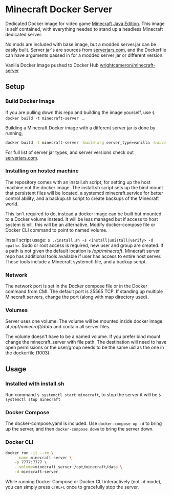# Minecraft Docker Server

Dedicated Docker image for video game [Minecraft Java Edition](https://www.minecraft.net/en-us/store/minecraft-java-edition).  This image is self contained, with everything needed to stand up a headless Minecraft dedicated server.

No mods are included with base image, but a modded server.jar can be easily built.  Server jar's are sources from [serverjars.com](https://serverjars.com), and the Dockerfile can have arguments passed in for a modded server jar or different version.

Vanilla Docker Image pushed to Docker Hub [wrightcameron/minecraft-server](https://hub.docker.com/r/wrightcameron/minecraft-server/tags)

## Setup

### Build Docker Image

If you are pulling down this repo and building the image yourself, use `$ docker build -t minecraft-server .`.

Building a Minecraft Docker image with a different server jar is done by running,

```bash
docker build -t minecraft-server -build-arg server_type=vanilla -build-arg version=1.19 .
```

For full list of server jar types, and server versions check out [serverjars.com](https://serverjars.com).

### Installing on hosted machine

The repository comes with an install.sh script, for setting up the host machine not the docker image.  The install.sh script sets up the bind mount that persistent files will be located, a systemctl minecraft.service for better control ability, and a backup.sh script to create backups of the Minecraft world.

This isn't required to do, instead a docker image can be built but mounted to a Docker volume instead.  It will be less managed but if access to host system is nill, this will be an alternative.  Modify docker-compose file or Docker CLI command to point to named volume.

Install script usage: `$ ./install.sh -s <install|unistall|verify> -d <path>`.  Sudo or root access is required, new user and group are created.  If a path is not given the default location is */opt/minecraft*.  Minecraft server repo has additional tools available if user has access to entire host server.  These tools include a Minecraft systemctl file, and a backup script.

### Network

The network port is set in the Docker compose file or in the Docker command from CMI.  The default port is 25565 TCP.  If standing up multiple Minecraft servers, change the port (along with map directory used).  

### Volumes

Server uses one volume. The volume will be mounted inside docker image at */opt/minecraft/data* and contain all server files.

The volume doesn't have to be a named volume. If you prefer bind mount change the minecraft_server with file path.  The destination will need to have open permissions or the user/group needs to be the same uid as the one in the dockerfile (1003).

## Usage

### Installed with install.sh

Run command `$ systemctl start minecraft`, to stop the server it will be `$ systemctl stop minecraft`

### Docker Compose

The docker-compose.yaml is included. Use `docker-compose up -d` to bring up the server, and then `docker-compose down` to bring the server down.

### Docker CLI

```bash
docker run -it --rm \
    --name minecraft-server \
    -p 7777:7777 \
    --volume=minecraft_server:/opt/minecraft/data \
    -d minecraft-server
```

While running Docker Compose or Docker CLI interactively (not `-d` mode), you can simply press `CTRL+C` once to gracefully stop the server.
